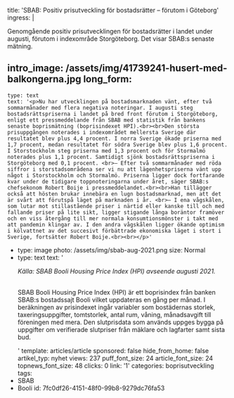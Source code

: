 title: 'SBAB: Positiv prisutveckling för bostadsrätter – förutom i Göteborg'
ingress: |
  <p>Genomgående positiv prisutvecklingen för bostadsrätter i landet under augusti, förutom i indexområde Storgöteborg. Det visar SBAB:s senaste mätning.
  </p>
  
intro_image: /assets/img/41739241-husert-med-balkongerna.jpg
long_form:
  -
    type: text
    text: '<p>Nu har utvecklingen på bostadsmarknaden vänt, efter två sommarmånader med flera negativa noteringar. I augusti steg bostadsrättspriserna i landet på bred front förutom i Storgöteborg, enligt ett pressmeddelande från SBAB med statistik från bankens senaste boprismätning (boprisindexet HPI).<br><br>Den största prisuppgången noterades i indexområdet mellersta Sverige där resultatet blev plus 4,4 procent. I norra Sverige ökade priserna med 1,7 procent, medan resultatet för södra Sverige blev plus 1,6 procent. I Storstockholm steg priserna med 1,3 procent och för Stormalmö noterades plus 1,1 procent. Samtidigt sjönk bostadsrättspriserna i Storgöteborg med 0,1 procent. <br>– Efter två sommarmånader med röda siffror i storstadsområdena ser vi nu att lägenhetspriserna vänt upp något i Storstockholm och Stormalmö. Priserna ligger dock fortfarande kvar under de tidigare toppnoteringarna under året, säger SBAB:s chefsekonom Robert Boije i pressmeddelandet.<br><br>Han tillägger också att hösten brukar innebära en lugn bostadsmarknad, men att det är svårt att förutspå läget på marknaden i år. <br>– I ena vågskålen, som lutar mot stillastående priser i närtid eller kanske till och med fallande priser på lite sikt, ligger stigande långa boräntor framöver och en viss återgång till mer normala konsumtionsmönster i takt med att pandemin klingar av. I den andra vågskålen ligger ökande optimism i kölvattnet av det succesivt förbättrade ekonomiska läget i stort i Sverige, fortsätter Robert Boije.<br><br></p>'
  -
    type: image
    photo: /assets/img/sbab-aug-2021.png
    size: Normal
  -
    type: text
    text: '<p><i>Källa: SBAB Booli Housing Price Index (HPI) avseende augusti 2021.</i></p><p><br>SBAB Booli Housing Price Index (HPI) är ett boprisindex från banken SBAB:s bostadssajt Booli vilket uppdateras en gång per månad. I beräkningen av prisindexet ingår variabler som bostädernas storlek, taxeringsuppgifter, tomtstorlek, antal rum, våning, månadsavgift till föreningen med mera. Den slutprisdata som används uppges bygga på uppgifter om verifierade slutpriser från mäklare och lagfarter samt sista bud.</p>'
template: articles/article
sponsored: false
hide_from_home: false
artikel_typ: nyhet
views: 237
puff_font_size: 24
article_font_size: 24
topnews_font_size: 48
clicks: 0
link: '1'
categories: boprisutveckling
tags:
  - SBAB
  - Booli
id: 7fc0df26-4151-48f0-99b8-9279dc76fa53
